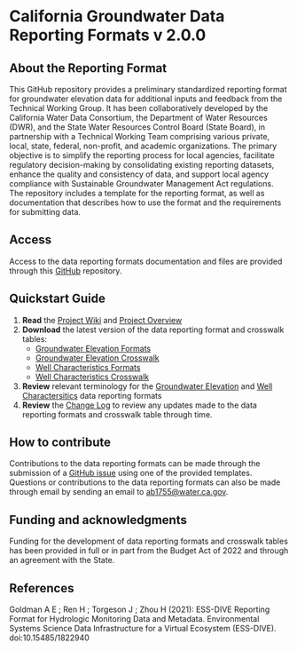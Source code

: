 # California Groundwater Data Reporting Formats v 2.0.0

## About the Reporting Format
This GitHub repository provides a preliminary standardized reporting format for groundwater elevation data for additional inputs and feedback from the Technical Working Group. It has been collaboratively developed by the California Water Data Consortium, the Department of Water Resources (DWR), and the State Water Resources Control Board (State Board), in partnership with a Technical Working Team comprising various private, local, state, federal, non-profit, and academic organizations. The primary objective is to simplify the reporting process for local agencies, facilitate regulatory decision-making by consolidating existing reporting datasets, enhance the quality and consistency of data, and support local agency compliance with Sustainable Groundwater Management Act regulations. The repository includes a template for the reporting format, as well as documentation that describes how to use the format and the requirements for submitting data.

## Access
Access to the data reporting formats documentation and files are provided through this [GitHub](https://github.com/cadwr/groundwater-elevation-data-reporting-format) repository. 

## Quickstart Guide
  1. **Read** the [Project Wiki](https://github.com/cadwr/groundwater-elevation-data-reporting-format/wiki) and [Project Overview](/Project_Overview.md)
  3. **Download** the latest version of the data reporting format and crosswalk tables:
     * [Groundwater Elevation Formats](https://github.com/CADataReportingFormat/groundwater-elevation-data-reporting-format/blob/eabe8b4596007faeedd19bea958d4d50b8b91c71/WordDocs/Proposed_GWE_Data_Format_Table_v2.0.0.docx)
     * [Groundwater Elevation Crosswalk](https://github.com/CADataReportingFormat/groundwater-elevation-data-reporting-format/blob/eabe8b4596007faeedd19bea958d4d50b8b91c71/WordDocs/GWE_XWalk_Table_v2.0.0.docx)
     * [Well Characteristics Formats](https://github.com/CADataReportingFormat/groundwater-elevation-data-reporting-format/blob/eabe8b4596007faeedd19bea958d4d50b8b91c71/WordDocs/Proposed_Well_Characteristics_Data_Format_Table_v2.0.0.docx)
     * [Well Characteristics Crosswalk](https://github.com/CADataReportingFormat/groundwater-elevation-data-reporting-format/blob/eabe8b4596007faeedd19bea958d4d50b8b91c71/WordDocs/Well_Characteristics_XWalk_Table_v2.0.0.docx)  
  3. **Review** relevant terminology for the [Groundwater Elevation](/GWE_Terminology.md) and [Well Charactersitics](/Well_Characteristics_Terminology.md) data reporting formats
  4. **Review** the [Change Log](/ChangeLog.md) to review any updates made to the data reporting formats and crosswalk table through time.

## How to contribute
Contributions to the data reporting formats can be made through the submission of a [GitHub issue](https://github.com/cadwr/groundwater-elevation-data-reporting-format/issues) using one of the provided templates. Questions or contributions to the data reporting formats can also be made through email by sending an email to ab1755@water.ca.gov.

## Funding and acknowledgments
Funding for the development of data reporting formats and crosswalk tables has been provided in full or in part from the Budget Act of 2022 and through an agreement with the State.

## References
Goldman A E ; Ren H ; Torgeson J ; Zhou H (2021): ESS-DIVE Reporting Format for Hydrologic Monitoring Data and Metadata. Environmental Systems Science Data Infrastructure for a Virtual Ecosystem (ESS-DIVE). doi:10.15485/1822940
